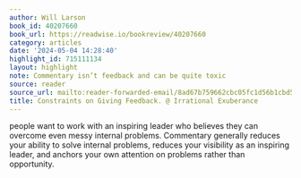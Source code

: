 ```yaml
---
author: Will Larson
book_id: 40207660
book_url: https://readwise.io/bookreview/40207660
category: articles
date: '2024-05-04 14:28:40'
highlight_id: 715111134
layout: highlight
note: Commentary isn’t feedback and can be quite toxic
source: reader
source_url: mailto:reader-forwarded-email/8ad67b759662cbc05fc1d56b1cbd596c
title: Constraints on Giving Feedback. @ Irrational Exuberance
---
```


people want to work with an inspiring leader who believes they can overcome even messy internal problems. Commentary generally reduces your ability to solve internal problems, reduces your visibility as an inspiring leader, and anchors your own attention on problems rather than opportunity.